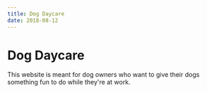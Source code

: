 ```yaml
---
title: Dog Daycare
date: 2018-08-12
---
```


# Dog Daycare

This website is meant for dog owners who want to give their dogs something fun to do while they're at work.